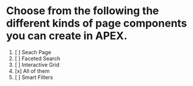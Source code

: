# Choose from the following the different kinds of page components you can create in APEX.

1. [ ] Seach Page
1. [ ] Faceted Search
1. [ ] Interactive Grid
1. [x] All of them
1. [ ] Smart Filters